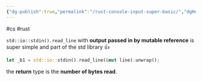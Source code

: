 ```yaml
---
{"dg-publish":true,"permalink":"/rust-console-input-super-basic/","dgHomeLink":true,"dgPassFrontmatter":false}
---
```


#cs #rust

`std::io::stdin().read_line` with **output passed in by mutable reference** is super simple and part of the std library 👍
```rust
let _b1 = std::io::stdin().read_line(&mut line).unwrap();
```
the **return** type is the **number of bytes read**.
